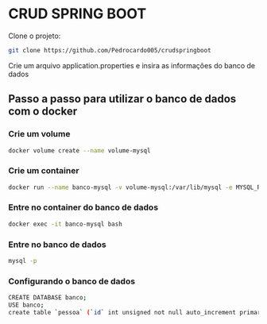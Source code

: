 # CRUD SPRING BOOT

Clone o projeto:
```bash
git clone https://github.com/Pedrocardo005/crudspringboot
```

Crie um arquivo application.properties e insira as informações do banco de dados

## Passo a passo para utilizar o banco de dados com o docker

### Crie um volume
```bash
docker volume create --name volume-mysql
```

### Crie um container
```bash
docker run --name banco-mysql -v volume-mysql:/var/lib/mysql -e MYSQL_ROOT_PASSWORD=password -d -p 3306:3306 mysql
```

### Entre no container do banco de dados
```bash
docker exec -it banco-mysql bash
```

### Entre no banco de dados
```bash
mysql -p
```

### Configurando o banco de dados
```bash
CREATE DATABASE banco;
USE banco;
create table `pessoa` (`id` int unsigned not null auto_increment primary key, `nome` VARCHAR(255) null, `cpf` varchar(255) null, `sexo` CHAR(1) null);
```
